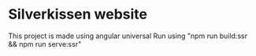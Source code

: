 # Silverkissen website
This project is made using angular universal
Run using "npm run build:ssr && npm run serve:ssr"
